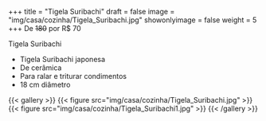 +++
title = "Tigela Suribachi"
draft = false
image = "img/casa/cozinha/Tigela_Suribachi.jpg"
showonlyimage = false
weight = 5
+++
De ~~180~~ por <span class="price">R$ 70</span>

<!--more-->

Tigela Suribachi

- Tigela Suribachi japonesa
- De cerâmica
- Para ralar e triturar condimentos
- 18 cm diâmetro


{{< gallery >}}
{{< figure src="img/casa/cozinha/Tigela_Suribachi.jpg" >}}
{{< figure src="img/casa/cozinha/Tigela_Suribachi1.jpg" >}}
{{< /gallery >}}
